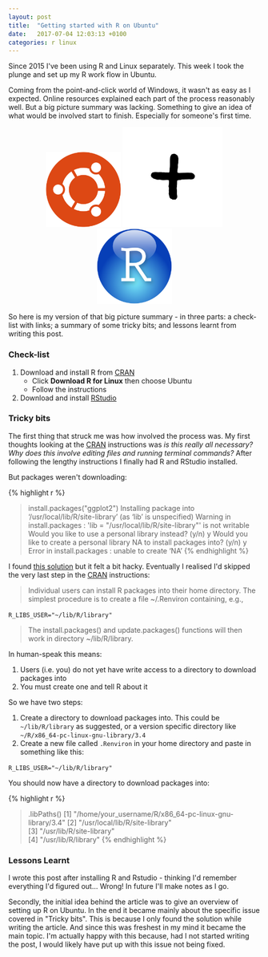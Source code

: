 ```yaml
---
layout: post
title:  "Getting started with R on Ubuntu"
date:   2017-07-04 12:03:13 +0100
categories: r linux
---
```


Since 2015 I've been using R and Linux separately. This week I took the plunge and set up my R work flow in Ubuntu. 

Coming from the point-and-click world of Windows, it wasn't as easy as I expected. Online resources explained each part of the process reasonably well. But a big picture summary was lacking. Something to give an idea of what would be involved start to finish. Especially for someone's first time.

<div style="text-align: center">
	<img src="/assets/ubuntu-ball.jpg" alt="Ubuntu Ball" style="width: 150px;"/>
	<img src="/assets/plus-sign.jpg" alt="Plus sign" style="width: 200px;"/>
	<img src="/assets/RStudio-Ball.jpg" alt="RStudio Ball" style="width: 150px;"/>
</div>

<!-- ![RStudio Ball](/assets/RStudio-Ball.jpg)
![Ubuntu Ball](/assets/ubuntu-ball.jpg) -->

So here is my version of that big picture summary - in three parts: a check-list with links; a summary of some tricky bits; and lessons learnt from writing this post.

### Check-list
1. Download and install R from [CRAN][cran]
	* Click **Download R for Linux** then choose Ubuntu
	* Follow the instructions
1. Download and install [RStudio][RStudio]

### Tricky bits
The first thing that struck me was how involved the process was. My first thoughts looking at the [CRAN][cran] instructions was *is this really all necessary?* *Why does this involve editing files and running terminal commands?* After following the lengthy instructions I finally had R and RStudio installed. 

But packages weren't downloading:

{% highlight r %}
> install.packages("ggplot2")
Installing package into ‘/usr/local/lib/R/site-library’
(as ‘lib’ is unspecified)
Warning in install.packages :
  'lib = "/usr/local/lib/R/site-library"' is not writable
Would you like to use a personal library instead?  (y/n) y
Would you like to create a personal library
NA
to install packages into?  (y/n) y
Error in install.packages : unable to create ‘NA’
{% endhighlight %}

I found [this solution][so-personal-lib] but it felt a bit hacky. Eventually I realised I'd skipped  the very last step in the [CRAN][cran] instructions:

> Individual users can install R packages into their home directory. The simplest procedure is to create a file ~/.Renviron containing, e.g.,

`R_LIBS_USER="~/lib/R/library"`

> The install.packages() and update.packages() functions will then work in directory ~/lib/R/library.

In human-speak this means:

1. Users (i.e. you) do not yet have write access to a directory to download packages into
1. You must create one and tell R about it

So we have two steps:

1. Create a directory to download packages into. This could be `~/lib/R/library` as suggested, or a version specific directory like `~/R/x86_64-pc-linux-gnu-library/3.4`
1. Create a new file called `.Renviron` in your home directory and paste in something like this:

`R_LIBS_USER="~/lib/R/library"`

You should now have a directory to download packages into:

{% highlight r %}
> .libPaths()
[1] "/home/your_username/R/x86_64-pc-linux-gnu-library/3.4"
[2] "/usr/local/lib/R/site-library"                 
[3] "/usr/lib/R/site-library"                       
[4] "/usr/lib/R/library" 
{% endhighlight %}

<!-- Dirk Eddelbuettel explains [here][debian-bug]. -->

### Lessons Learnt
I wrote this post after installing R and Rstudio - thinking I'd remember everything I'd figured out... Wrong! In future I'll make notes as I go. 

Secondly, the initial idea behind the article was to give an overview of setting up R on Ubuntu. In the end it became mainly about the specific issue covered in "Tricky bits". This is because I only found the solution while writing the article. And since this was freshest in my mind it became the main topic. I'm actually happy with this because, had I not started writing the post, I would likely have put up with this issue not being fixed.

[cran]: https://cran.r-project.org/
[RStudio]: https://www.rstudio.com/products/rstudio/download/
[so-personal-lib]: https://stackoverflow.com/questions/44861967/r-3-4-1-single-candle-personal-library-path-error-unable-to-create-na
[yt-ubuntu-r]: https://www.youtube.com/watch?v=Nxl7HDUyw0I
[yt-ubuntu-r-rstudio]: https://www.youtube.com/watch?v=kF0-FH-xBiE
[debian-bug]: https://bugs.debian.org/cgi-bin/bugreport.cgi?bug=866768
